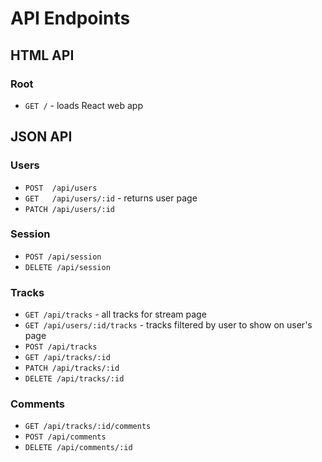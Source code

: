 # API Endpoints

## HTML API

### Root

- `GET /` - loads React web app

## JSON API

### Users

- `POST  /api/users`
- `GET   /api/users/:id` - returns user page
- `PATCH /api/users/:id`

### Session

- `POST /api/session`
- `DELETE /api/session`

### Tracks

- `GET /api/tracks` - all tracks for stream page
- `GET /api/users/:id/tracks` - tracks filtered by user to show on user's page
- `POST /api/tracks`
- `GET /api/tracks/:id`
- `PATCH /api/tracks/:id`
- `DELETE /api/tracks/:id`

### Comments

- `GET /api/tracks/:id/comments`
- `POST /api/comments`
- `DELETE /api/comments/:id`
